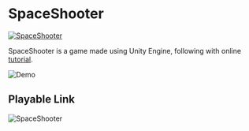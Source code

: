 # SpaceShooter
[![SpaceShooter](http://img.shields.io/badge/SpaceShooter-Unity3d-darkgrey)](https://github.com/Vagacoder/SpaceShooter)

SpaceShooter is a game made using Unity Engine, following with online [tutorial](https://learn.unity.com/project/space-shooter-tutorial).

![Demo](pics/spaceshooter1.gif)

## Playable Link

![SpaceShooter]()
